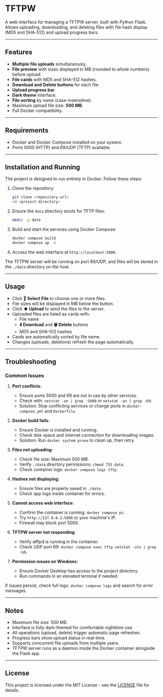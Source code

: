 # TFTPW

A web interface for managing a TFTPW server, built with Python Flask. Allows uploading, downloading, and deleting files with file hash display (MD5 and SHA-512) and upload progress bars.

---

## Features

- **Multiple file uploads** simultaneously.
- **File preview** with sizes displayed in MB (rounded to whole numbers) before upload.
- **File cards** with MD5 and SHA-512 hashes.
- **Download and Delete buttons** for each file.
- **Upload progress bar**.
- **Dark theme** interface.
- **File sorting** by name (case-insensitive).
- Maximum upload file size: **500 MB**.
- Full Docker compatibility.

---

## Requirements

- Docker and Docker Compose installed on your system.
- Ports 5000 (HTTP) and 69/UDP (TFTP) available.

---

## Installation and Running

The project is designed to run entirely in Docker. Follow these steps:

1. Clone the repository:
   ```bash
   git clone <repository-url>
   cd <project-directory>
   ```

2. Ensure the `data` directory exists for TFTP files:
   ```bash
   mkdir -p data
   ```

3. Build and start the services using Docker Compose:
   ```bash
   docker compose build
   docker compose up -d
   ```

4. Access the web interface at `http://localhost:5000`.

The TFTPW server will be running on port 69/UDP, and files will be stored in the `./data` directory on the host.

---

## Usage

- Click **📂 Select File** to choose one or more files.
- File sizes will be displayed in MB below the button.
- Click **⬆️ Upload** to send the files to the server.
- Uploaded files are listed as cards with:
  - File name
  - **⬇️ Download** and **🗑️ Delete** buttons
  - MD5 and SHA-512 hashes
- Cards are automatically sorted by file name.
- Changes (uploads, deletions) refresh the page automatically.

---

## Troubleshooting

### Common Issues

1. **Port conflicts**:
   - Ensure ports 5000 and 69 are not in use by other services.
   - Check with: `netstat -an | grep :5000` or `netstat -an | grep :69`.
   - Solution: Stop conflicting services or change ports in `docker-compose.yml` and `Dockerfile`.

2. **Docker build fails**:
   - Ensure Docker is installed and running.
   - Check disk space and internet connection for downloading images.
   - Solution: Run `docker system prune` to clean up, then retry.

3. **Files not uploading**:
   - Check file size: Maximum 500 MB.
   - Verify `./data` directory permissions: `chmod 755 data`.
   - Check container logs: `docker compose logs tftp`.

4. **Hashes not displaying**:
   - Ensure files are properly saved in `./data`.
   - Check app logs inside container for errors.

5. **Cannot access web interface**:
   - Confirm the container is running: `docker compose ps`.
   - Try `http://127.0.0.1:5000` or your machine's IP.
   - Firewall may block port 5000.

6. **TFTPW server not responding**:
   - Verify atftpd is running in the container.
   - Check UDP port 69: `docker compose exec tftp netstat -uln | grep :69`.

7. **Permission issues on Windows**:
   - Ensure Docker Desktop has access to the project directory.
   - Run commands in an elevated terminal if needed.

If issues persist, check full logs: `docker compose logs` and search for error messages.

---

## Notes

- Maximum file size: 500 MB.
- Interface is fully dark-themed for comfortable nighttime use.
- All operations (upload, delete) trigger automatic page refreshes.
- Progress bars show upload status in real-time.
- Supports concurrent file uploads from multiple users.
- TFTPW server runs as a daemon inside the Docker container alongside the Flask app.

---

## License

This project is licensed under the MIT License - see the [LICENSE](LICENSE) file for details.